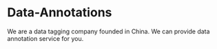 # Data-Annotations
We are a data tagging company founded in China. We can provide data annotation service for you.
